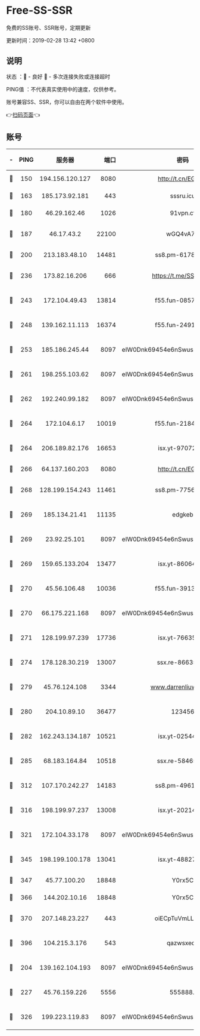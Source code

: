 # Free-SS-SSR

免费的SS账号、SSR账号，定期更新

更新时间：2019-02-28 13:42 +0800

## 说明

状态     ：🙂 - 良好 🙁 - 多次连接失败或连接超时

PING值   ：不代表真实使用中的速度，仅供参考。

账号兼容SS、SSR，你可以自由在两个软件中使用。

👉[扫码页面](https://liesauer.github.io/free-ss-ssr.github.io/)👈

## 账号

|-|PING|服务器|端口|密码|加密方式|区域|
|:----:|:----:|:-----:|-----:|:----:|:----:|:----:|
|🙂|150|194.156.120.127|8080|http://t.cn/EGJIyrl|rc4-md5|RU|
|🙂|163|185.173.92.181|443|sssru.icu|rc4-md5|RU|
|🙂|180|46.29.162.46|1026|91vpn.cf|rc4-md5|RU|
|🙂|187|46.17.43.2|22100|wGQ4vA7D|aes-256-gcm|RU|
|🙂|200|213.183.48.10|14481|ss8.pm-61788121|rc4-md5|RU|
|🙂|236|173.82.16.206|666|https://t.me/SSR0000|aes-256-cfb|US|
|🙂|243|172.104.49.43|13814|f55.fun-08578695|aes-256-cfb|SG|
|🙂|248|139.162.11.113|16374|f55.fun-24912847|aes-256-cfb|SG|
|🙂|253|185.186.245.44|8097|eIW0Dnk69454e6nSwuspv9DmS201tQ0D|aes-256-cfb|NL|
|🙂|261|198.255.103.62|8097|eIW0Dnk69454e6nSwuspv9DmS201tQ0D|aes-256-cfb|US|
|🙂|262|192.240.99.182|8097|eIW0Dnk69454e6nSwuspv9DmS201tQ0D|aes-256-cfb|US|
|🙂|264|172.104.6.17|10019|f55.fun-21841745|aes-256-cfb|US|
|🙂|264|206.189.82.176|16653|isx.yt-97072561|aes-256-cfb|SG|
|🙂|266|64.137.160.203|8080|http://t.cn/EGJIyrl|rc4-md5|CA|
|🙂|268|128.199.154.243|11461|ss8.pm-77562719|aes-256-cfb|SG|
|🙂|269|185.134.21.41|11135|edgkeb|aes-256-cfb|GB|
|🙂|269|23.92.25.101|8097|eIW0Dnk69454e6nSwuspv9DmS201tQ0D|aes-256-cfb|US|
|🙂|269|159.65.133.204|13477|isx.yt-86064845|aes-256-cfb|SG|
|🙂|270|45.56.106.48|10036|f55.fun-39139628|aes-256-cfb|US|
|🙂|270|66.175.221.168|8097|eIW0Dnk69454e6nSwuspv9DmS201tQ0D|aes-256-cfb|US|
|🙂|271|128.199.97.239|17736|isx.yt-76635136|aes-256-cfb|SG|
|🙂|274|178.128.30.219|13007|ssx.re-86635843|aes-256-cfb|SG|
|🙂|279|45.76.124.108|3344|www.darrenliuwei.com|aes-256-cfb|AU|
|🙂|280|204.10.89.10|36477|123456|aes-256-cfb|US|
|🙂|282|162.243.134.187|10521|isx.yt-02544652|aes-256-cfb|US|
|🙂|285|68.183.164.84|10518|ssx.re-58465857|aes-256-cfb|US|
|🙂|312|107.170.242.27|14183|ss8.pm-49612822|aes-256-cfb|US|
|🙂|316|198.199.97.237|13008|isx.yt-20214943|aes-256-cfb|US|
|🙂|321|172.104.33.178|8097|eIW0Dnk69454e6nSwuspv9DmS201tQ0D|aes-256-cfb|SG|
|🙂|345|198.199.100.178|13041|isx.yt-48827241|aes-256-cfb|US|
|🙂|347|45.77.100.20|18848|Y0rx5C|rc4-md5|US|
|🙂|366|144.202.10.16|18848|Y0rx5C|rc4-md5|US|
|🙂|370|207.148.23.227|443|oiECpTuVmLLxk4Ts|aes-256-cfb|US|
|🙂|396|104.215.3.176|543|qazwsxedc|aes-256-gcm|JP|
|🙂|204|139.162.104.193|8097|eIW0Dnk69454e6nSwuspv9DmS201tQ0D|aes-256-cfb|JP|
|🙂|227|45.76.159.226|5556|555888..|aes-256-cfb|SG|
|🙂|326|199.223.119.83|8097|eIW0Dnk69454e6nSwuspv9DmS201tQ0D|aes-256-cfb|US|
